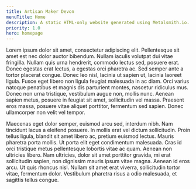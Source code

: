 ```yaml
---
title: Artisan Maker Devon
menuTitle: Home
description: A static HTML-only website generated using Metalsmith.io.
priority: 1.0
hero: homepage
---
```


Lorem ipsum dolor sit amet, consectetur adipiscing elit. Pellentesque sit amet est nec dolor auctor bibendum. Nullam iaculis volutpat dui vitae fringilla. Nullam quis urna hendrerit, commodo lectus sed, posuere erat. Donec egestas erat lectus, a egestas orci pharetra ac. Sed semper ante a tortor placerat congue. Donec leo nisl, lacinia ut sapien ut, lacinia laoreet ligula. Fusce eget libero non ligula feugiat malesuada in ac diam. Orci varius natoque penatibus et magnis dis parturient montes, nascetur ridiculus mus. Donec non urna tristique, vestibulum augue non, mollis nunc. Aenean sapien metus, posuere in feugiat sit amet, sollicitudin vel massa. Praesent eros massa, posuere vitae aliquet porttitor, fermentum sed sapien. Donec ullamcorper non velit vel tempor.

Maecenas eget dolor semper, euismod arcu sed, interdum nibh. Nam tincidunt lacus a eleifend posuere. In mollis erat vel dictum sollicitudin. Proin tellus ligula, blandit sit amet libero ac, pretium euismod lectus. Mauris pharetra porta mollis. Ut porta elit eget condimentum malesuada. Cras id orci tristique metus pellentesque lobortis vitae ac quam. Aenean non ultricies libero. Nam ultricies, dolor sit amet porttitor gravida, mi erat sollicitudin sapien, non dignissim mauris ipsum vitae magna. Aenean id eros arcu. Ut quis rhoncus nisl. Nullam sit amet erat viverra, sollicitudin tortor vitae, fermentum dolor. Vestibulum pharetra risus a odio malesuada, et sagittis tellus congue.

